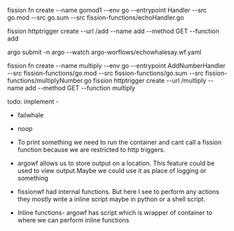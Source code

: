  fission fn create --name gomod1 --env go --entrypoint Handler --src go.mod --src go.sum --src fission-functions/echoHandler.go

fission httptrigger create --url /add --name add --method GET --function add

argo submit -n argo --watch argo-worflows/echowhalesay.wf.yaml 

fission fn create --name multiply --env go --entrypoint AddNumberHandler --src fission-functions/go.mod --src fission-functions/go.sum --src fission-functions/multiplyNumber.go 
fission httptrigger create --url /multiply --name add --method GET --function multiply

todo: 
implement -
- failwhale
- noop

- To print something we need to run the container and cant call a fission function because we are restricted to http triggers.
- argowf allows us to store output on a location. This feature could be used to view output.Maybe we could use it as place of logging or something
- fissionwf had internal functions. But here I see to perform any actions they mostly write a inline script maybe in python or a shell script.

- Inline functions- argowf has script which is wrapper of container to where we can perform inline functions